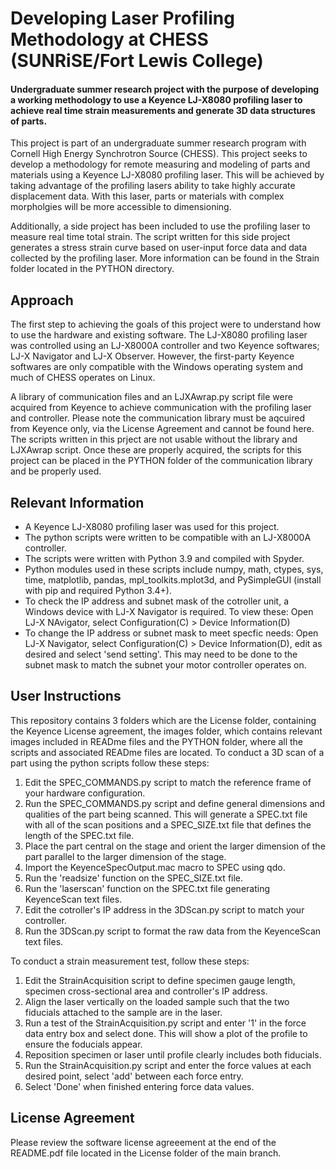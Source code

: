 # Developing Laser Profiling Methodology at CHESS (SUNRiSE/Fort Lewis College)

#### Undergraduate summer research project with the purpose of developing a working methodology to use a Keyence LJ-X8080 profiling laser to achieve real time strain measurements and generate 3D data structures of parts.

This project is part of an undergraduate summer research program with Cornell High Energy Synchrotron Source (CHESS). This project seeks to develop a methodology for remote measuring and modeling of parts and materials using a Keyence LJ-X8080 profiling laser. This will be achieved by taking advantage of the profiling lasers ability to take highly accurate displacement data. With this laser, parts or materials with complex morpholgies will be more accessible to dimensioning.

Additionally, a side project has been included to use the profiling laser to measure real time total strain. The script written for this side project generates a stress strain curve based on user-input force data and data collected by the profiling laser. More information can be found in the Strain folder located in the PYTHON directory.

## Approach
The first step to achieving the goals of this project were to understand how to use the hardware and existing software. The LJ-X8080 profiling laser was controlled using an LJ-X8000A controller and two Keyence softwares; LJ-X Navigator and LJ-X Observer. However, the first-party Keyence softwares are only compatible with the Windows operating system and much of CHESS operates on Linux. 

A library of communication files and an LJXAwrap.py script file were acquired from Keyence to achieve communication with the profiling laser and controller. Please note the communication library must be aqcuired from Keyence only, via the License Agreement and cannot be found here. The scripts written in this prject are not usable without the library and LJXAwrap script. Once these are properly acquired, the scripts for this project can be placed in the PYTHON folder of the communication library and be properly used.

## Relevant Information
* A Keyence LJ-X8080 profiling laser was used for this project.
* The python scripts were written to be compatible with an LJ-X8000A controller.
* The scripts were written with Python 3.9 and compiled with Spyder.
* Python modules used in these scripts include numpy, math, ctypes, sys, time, matplotlib, pandas, mpl_toolkits.mplot3d, and PySimpleGUI (install with pip and required Python 3.4+).
* To check the IP address and subnet mask of the cotroller unit, a Windows device with LJ-X Navigator is required. To view these: Open LJ-X NAvigator, select Configuration(C) > Device Information(D)
* To change the IP address or subnet mask to meet specfic needs: Open LJ-X Navigator, select Configuration(C) > Device Information(D), edit as desired and select 'send setting'. This may need to be done to the subnet mask to match the subnet your motor controller operates on.

## User Instructions
This repository contains 3 folders which are the License folder, containing the Keyence License agreement, the images folder, which contains relevant images included in READme files and the PYTHON folder, where all the scripts and associated READme files are located. To conduct a 3D scan of a part using the python scripts follow these steps:
1. Edit the SPEC_COMMANDS.py script to match the reference frame of your hardware configuration.
2. Run the SPEC_COMMANDS.py script and define general dimensions and qualities of the part being scanned. This will generate a SPEC.txt file with all of the scan positions and a SPEC_SIZE.txt file that defines the length of the SPEC.txt file.
3. Place the part central on the stage and orient the larger dimension of the part parallel to the larger dimension of the stage.
4. Import the KeyenceSpecOutput.mac macro to SPEC using qdo.
5. Run the 'readsize' function on the SPEC_SIZE.txt file.
6. Run the 'laserscan' function on the SPEC.txt file generating KeyenceScan text files.
7. Edit the cotroller's IP address in the 3DScan.py script to match your controller.
8. Run the 3DScan.py script to format the raw data from the KeyenceScan text files.

To conduct a strain measurement test, follow these steps:
1. Edit the StrainAcquisition script to define specimen gauge length, specimen cross-sectional area and controller's IP address.
2. Align the laser vertically on the loaded sample such that the two fiducials attached to the sample are in the laser.
3. Run a test of the StrainAcquisition.py script and enter '1' in the force data entry box and select done. This will show a plot of the profile to ensure the foducials appear.
4. Reposition specimen or laser until profile clearly includes both fiducials.
5. Run the StrainAcquisition.py script and enter the force values at each desired point, select 'add' between each force entry.
6. Select 'Done' when finished entering force data values.

## License Agreement
Please review the software license agreeement at the end of the README.pdf file located in the License folder of the main branch.
